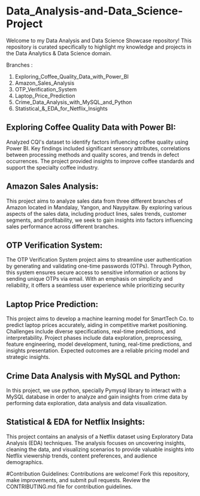 # Data_Analysis-and-Data_Science-Project
Welcome to my Data Analysis and Data Science Showcase repository! This repository is curated specifically to highlight my knowledge and projects in the Data Analytics & Data Science domain.

Branches : 
1. Exploring_Coffee_Quality_Data_with_Power_BI
2. Amazon_Sales_Analysis
3. OTP_Verification_System
4. Laptop_Price_Prediction
5. Crime_Data_Analysis_with_MySQL_and_Python
6. Statistical_&_EDA_for_Netflix_Insights

## **Exploring Coffee Quality Data with Power BI:**
Analyzed CQI's dataset to identify factors influencing coffee quality using Power BI. Key findings included significant sensory attributes, correlations between processing methods and quality scores, and trends in defect occurrences. The project provided insights to improve coffee standards and support the specialty coffee industry.

## **Amazon Sales Analysis:**
This project aims to analyze sales data from three different branches of Amazon located in Mandalay, Yangon, and Naypyitaw. By exploring various aspects of the sales data, including product lines, sales trends, customer segments, and profitability, we seek to gain insights into factors influencing sales performance across different branches.

## **OTP Verification System:** 
The OTP Verification System project aims to streamline user authentication by generating and validating one-time passwords (OTPs). Through Python, this system ensures secure access to sensitive information or actions by sending unique OTPs via email. With an emphasis on simplicity and reliability, it offers a seamless user experience while prioritizing security

## **Laptop Price Prediction:**
This project aims to develop a machine learning model for SmartTech Co. to predict laptop prices accurately, aiding in competitive market positioning. Challenges include diverse specifications, real-time predictions, and interpretability. Project phases include data exploration, preprocessing, feature engineering, model development, tuning, real-time predictions, and insights presentation. Expected outcomes are a reliable pricing model and strategic insights.

## **Crime Data Analysis with MySQL and Python:** 
In this project, we use python, specially Pymysql library to interact with a MySQL database in order to analyze and gain insights from crime data by performing data exploration, data analysis and data visualization.

## **Statistical & EDA for Netflix Insights:** 
This project contains an analysis of a Netflix dataset using Exploratory Data Analysis (EDA) techniques. The analysis focuses on uncovering insights, cleaning the data, and visualizing scenarios to provide valuable insights into Netflix viewership trends, content preferences, and audience demographics.

#Contribution Guidelines: Contributions are welcome! Fork this repository, make improvements, and submit pull requests. Review the CONTRIBUTING.md file for contribution guidelines.
